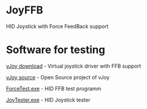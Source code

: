 # JoyFFB
HID Joystick with Force FeedBack support

# Software for testing

[vJoy download](http://vjoystick.sourceforge.net/site/) - Virtual joystick driver with FFB support

[vJoy source](https://github.com/shauleiz/vJoy) - Open Source project of vJoy

[ForceTest.exe](https://github.com/denisn73/JoyFFB/blob/master/ForceTest.exe) - HID FFB test programm

[JoyTester.exe](https://github.com/denisn73/JoyFFB/blob/master/JoyTester.exe) - HID Joystick tester
